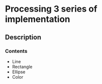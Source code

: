 # Processing 3 series of implementation

## Description

### Contents
* Line
* Rectangle
* Ellipse
* Color